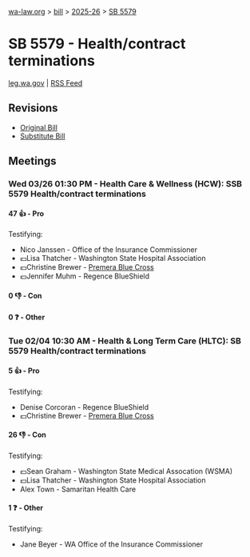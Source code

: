 [wa-law.org](/) > [bill](/bill/) > [2025-26](/bill/2025-26/) > [SB 5579](/bill/2025-26/sb/5579/)

# SB 5579 - Health/contract terminations
[leg.wa.gov](https://app.leg.wa.gov/billsummary?BillNumber=5579&Year=2025&Initiative=false) | [RSS Feed](./rss.xml)

## Revisions
* [Original Bill](1/)
* [Substitute Bill](S/)

## Meetings
### Wed 03/26 01:30 PM - Health Care & Wellness (HCW): SSB 5579 Health/contract terminations
#### 47 👍 - Pro
Testifying:
* Nico Janssen - Office of the Insurance Commissioner
* 💵Lisa Thatcher - Washington State Hospital Association
* 💵Christine Brewer - [Premera Blue Cross](/org/premera_blue_cross/)
* 💵Jennifer Muhm - Regence BlueShield

#### 0 👎 - Con

#### 0 ❓ - Other

### Tue 02/04 10:30 AM - Health & Long Term Care (HLTC): SB 5579 Health/contract terminations
#### 5 👍 - Pro
Testifying:
* Denise Corcoran - Regence BlueShield
* 💵Christine Brewer - [Premera Blue Cross](/org/premera_blue_cross/)

#### 26 👎 - Con
Testifying:
* 💵Sean Graham - Washington State Medical Assocation (WSMA)
* 💵Lisa Thatcher - Washington State Hospital Association
* Alex Town - Samaritan Health Care

#### 1 ❓ - Other
Testifying:
* Jane Beyer - WA Office of the Insurance Commissioner
